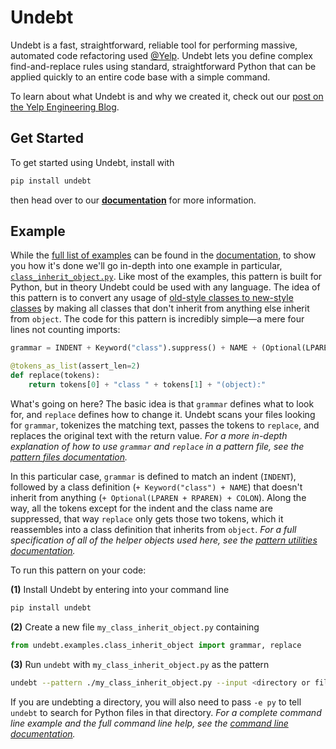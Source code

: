 # Undebt

Undebt is a fast, straightforward, reliable tool for performing massive, automated code refactoring used [@Yelp](https://github.com/Yelp). Undebt lets you define complex find-and-replace rules using standard, straightforward Python that can be applied quickly to an entire code base with a simple command.

To learn about what Undebt is and why we created it, check out our [post on the Yelp Engineering Blog](http://engineeringblog.yelp.com/2016/08/undebt-how-we-refactored-3-million-lines-of-code.html).

## Get Started

To get started using Undebt, install with
```bash
pip install undebt
```
then head over to our **[documentation](http://undebt.readthedocs.io/en/latest/)** for more information.

## Example

While the [full list of examples](http://undebt.readthedocs.io/en/latest/examples.html) can be found in the [documentation](http://undebt.readthedocs.io/en/latest/), to show you how it's done we'll go in-depth into one example in particular, [`class_inherit_object.py`](https://github.com/Yelp/undebt/blob/master/undebt/examples/class_inherit_object.py). Like most of the examples, this pattern is built for Python, but in theory Undebt could be used with any language. The idea of this pattern is to convert any usage of [old-style classes to new-style classes](https://docs.python.org/2/reference/datamodel.html#newstyle) by making all classes that don't inherit from anything else inherit from `object`. The code for this pattern is incredibly simple—a mere four lines not counting imports:
```python
grammar = INDENT + Keyword("class").suppress() + NAME + (Optional(LPAREN + RPAREN) + COLON).suppress()

@tokens_as_list(assert_len=2)
def replace(tokens):
    return tokens[0] + "class " + tokens[1] + "(object):"
```

What's going on here? The basic idea is that `grammar` defines what to look for, and `replace` defines how to change it. Undebt scans your files looking for `grammar`, tokenizes the matching text, passes the tokens to `replace`, and replaces the original text with the return value. _For a more in-depth explanation of how to use `grammar` and `replace` in a pattern file, see the [pattern files documentation](http://undebt.readthedocs.io/en/latest/patterns.html)._

In this particular case, `grammar` is defined to match an indent (`INDENT`), followed by a class definition (`+ Keyword("class") + NAME`) that doesn't inherit from anything (`+ Optional(LPAREN + RPAREN) + COLON`). Along the way, all the tokens except for the indent and the class name are suppressed, that way `replace` only gets those two tokens, which it reassembles into a class definition that inherits from `object`. _For a full specification of all of the helper objects used here, see the [pattern utilities documentation](http://undebt.readthedocs.io/en/latest/util.html)._

To run this pattern on your code:

**(1)** Install Undebt by entering into your command line
```bash
pip install undebt
```
**(2)** Create a new file `my_class_inherit_object.py` containing
```python
from undebt.examples.class_inherit_object import grammar, replace
```
**(3)** Run `undebt` with `my_class_inherit_object.py` as the pattern
```bash
undebt --pattern ./my_class_inherit_object.py --input <directory or file to undebt>
```
If you are undebting a directory, you will also need to pass `-e py` to tell `undebt` to search for Python files in that directory. _For a complete command line example and the full command line help, see the [command line documentation](http://undebt.readthedocs.io/en/latest/cli.html)._
